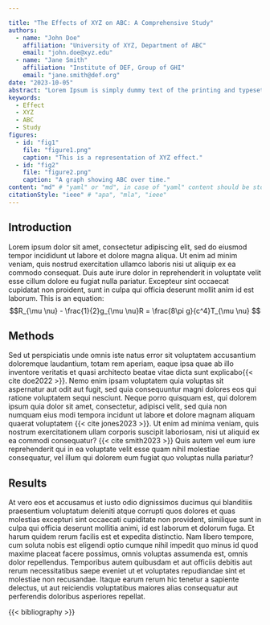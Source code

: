 ```yaml
---

title: "The Effects of XYZ on ABC: A Comprehensive Study"
authors:
  - name: "John Doe"
    affiliation: "University of XYZ, Department of ABC"
    email: "john.doe@xyz.edu"
  - name: "Jane Smith"
    affiliation: "Institute of DEF, Group of GHI"
    email: "jane.smith@def.org"
date: "2023-10-05"
abstract: "Lorem Ipsum is simply dummy text of the printing and typesetting industry. Lorem Ipsum has been the industry's standard dummy text ever since the 1500s, when an unknown printer took a galley of type and scrambled it to make a type specimen book. It has survived not only five centuries, but also the leap into electronic typesetting, remaining essentially unchanged. It was popularised in the 1960s with the release of Letraset sheets containing Lorem Ipsum passages, and more recently with desktop publishing software like Aldus PageMaker including versions of Lorem Ipsum."
keywords:
  - Effect
  - XYZ
  - ABC
  - Study
figures:
  - id: "fig1"
    file: "figure1.png"
    caption: "This is a representation of XYZ effect."
  - id: "fig2"
    file: "figure2.png"
    caption: "A graph showing ABC over time."
content: "md" # "yaml" or "md", in case of "yaml" content should be stored in section-<title>.yaml, in case of "md" content should be written below.
citationStyle: "ieee" # "apa", "mla", "ieee"
---
```


## Introduction
Lorem ipsum dolor sit amet, consectetur adipiscing elit, sed do eiusmod tempor incididunt ut labore et dolore magna aliqua. Ut enim ad minim veniam, quis nostrud exercitation ullamco laboris nisi ut aliquip ex ea commodo consequat. Duis aute irure dolor in reprehenderit in voluptate velit esse cillum dolore eu fugiat nulla pariatur. Excepteur sint occaecat cupidatat non proident, sunt in culpa qui officia deserunt mollit anim id est laborum. This is an equation: $$R_{\mu \nu} - \frac{1}{2}g_{\mu \nu}R = \frac{8\pi g}{c^4}T_{\mu \nu} $$

## Methods
Sed ut perspiciatis unde omnis iste natus error sit voluptatem accusantium doloremque laudantium, totam rem aperiam, eaque ipsa quae ab illo inventore veritatis et quasi architecto beatae vitae dicta sunt explicabo{{< cite doe2022 >}}. Nemo enim ipsam voluptatem quia voluptas sit aspernatur aut odit aut fugit, sed quia consequuntur magni dolores eos qui ratione voluptatem sequi nesciunt. Neque porro quisquam est, qui dolorem ipsum quia dolor sit amet, consectetur, adipisci velit, sed quia non numquam eius modi tempora incidunt ut labore et dolore magnam aliquam quaerat voluptatem {{< cite jones2023 >}}. Ut enim ad minima veniam, quis nostrum exercitationem ullam corporis suscipit laboriosam, nisi ut aliquid ex ea commodi consequatur? {{< cite smith2023 >}} Quis autem vel eum iure reprehenderit qui in ea voluptate velit esse quam nihil molestiae consequatur, vel illum qui dolorem eum fugiat quo voluptas nulla pariatur?

## Results
At vero eos et accusamus et iusto odio dignissimos ducimus qui blanditiis praesentium voluptatum deleniti atque corrupti quos dolores et quas molestias excepturi sint occaecati cupiditate non provident, similique sunt in culpa qui officia deserunt mollitia animi, id est laborum et dolorum fuga. Et harum quidem rerum facilis est et expedita distinctio. Nam libero tempore, cum soluta nobis est eligendi optio cumque nihil impedit quo minus id quod maxime placeat facere possimus, omnis voluptas assumenda est, omnis dolor repellendus. Temporibus autem quibusdam et aut officiis debitis aut rerum necessitatibus saepe eveniet ut et voluptates repudiandae sint et molestiae non recusandae. Itaque earum rerum hic tenetur a sapiente delectus, ut aut reiciendis voluptatibus maiores alias consequatur aut perferendis doloribus asperiores repellat.

{{< bibliography >}}